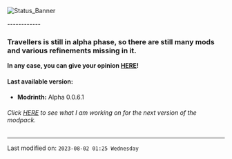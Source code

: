 ![Status_Banner](https://github.com/TravellersMC/Travellers/assets/124934175/c70a85b0-a1d5-464a-ab14-23fee3edba14)

‎------------‎
### Travellers is still in alpha phase, so there are still many mods and various refinements missing in it.

**In any case, you can give your opinion [**HERE**](https://github.com/TravellersMC/Travellers/issues)!**
#### Last available version:
- **Modrinth:** Alpha 0.0.6.1
###### Click [HERE](https://github.com/TravellersMC/Travellers/projects) to see what I am working on for the next version of the modpack.
------------
Last modified on: `2023-08-02 01:25 Wednesday`
